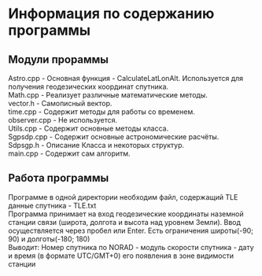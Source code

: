 # Информация по содержанию программы    
## Модули прораммы
Astro.cpp - Основная функция - CalculateLatLonAlt. Используется для получения геодезических координат спутника. </br>
Math.cpp - Реализует различные математические методы.    
vector.h - Самописный вектор.  
time.cpp - Содержит методы для работы со временем.  
observer.cpp - Не используется.  
Utils.cpp - Содержит основные методы класса.  
Sgpsdp.cpp - Содержит основные астрономические расчёты.  
Sdpsgp.h - Описание Класса и некоторых структур.  
main.cpp - Содержит сам алгоритм. 
</br>
## Работа программы
Программе в одной директории необходим файл, содержащий TLE данные спутника - TLE.txt    
Программа принимает на вход геодезические координаты наземной станции связи (широта, долгота и высота над уровнем Земли). Ввод осуществляется через пробел или Enter. Есть ограничения широты(-90; 90) и долготы(-180; 180)        
Выводит: Номер спутника по NORAD - модуль скорости спутника - дату и время (в формате UTC/GMT+0) его появления в зоне видимости станции
